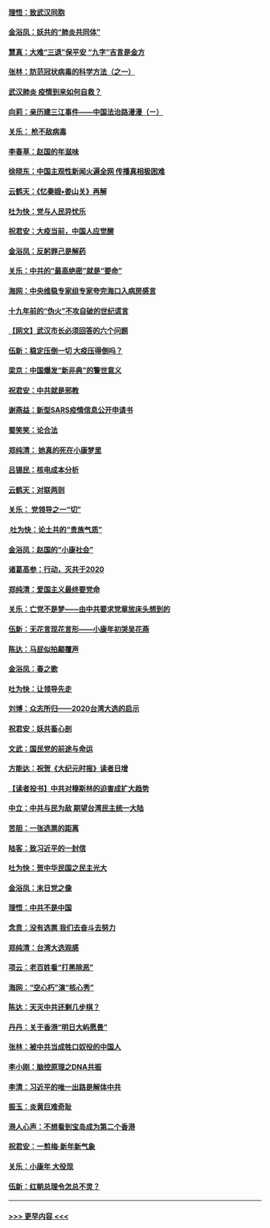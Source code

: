 #### [理悟：致武汉同胞](../pages/nsc993/n11831522.md?t=01301411) 
#### [金浴凤：妖共的“肺炎共同体”](../pages/nsc993/n11829448.md?t=01301411) 
#### [慧真：大难“三退”保平安 “九字”吉言是金方](../pages/nsc993/n11829501.md?t=01301411) 
#### [张林：防范冠状病毒的科学方法（之一）](../pages/nsc993/n11828618.md?t=01301411) 
#### [武汉肺炎 疫情到来如何自救？](../pages/nsc993/n11827632.md?t=01301411) 
#### [向莉：亲历建三江事件——中国法治路漫漫（ㄧ）](../pages/nsc993/n11827190.md?t=01301411) 
#### [关乐： 枪不敌病毒](../pages/nsc993/n11826746.md?t=01301411) 
#### [李春草：赵国的年滋味](../pages/nsc993/n11826321.md?t=01301411) 
#### [徐晓东：中国主观性新闻火遍全网 传播真相极困难](../pages/nsc993/n11826508.md?t=01301411) 
#### [云鹤天：《忆秦娥▪娄山关》再解](../pages/nsc993/n11824682.md?t=01301411) 
#### [吐为快：党与人民异忧乐](../pages/nsc993/n11824660.md?t=01301411) 
#### [祝君安：大疫当前，中国人应觉醒](../pages/nsc993/n11821946.md?t=01301411) 
#### [金浴凤：反躬罪己是解药](../pages/nsc993/n11820280.md?t=01301411) 
#### [关乐：中共的“最高绝密”就是“要命”](../pages/nsc993/n11816946.md?t=01301411) 
#### [海网：中央维稳专家组专家夸完海口入病房感言](../pages/nsc993/n11815138.md?t=01301411) 
#### [十九年前的“伪火”不攻自破的世纪谎言](../pages/nsc993/n11813238.md?t=01301411) 
#### [【网文】武汉市长必须回答的六个问题](../pages/nsc993/n11813848.md?t=01301411) 
#### [伍新：稳定压倒一切 大疫压得倒吗？](../pages/nsc993/n11812634.md?t=01301411) 
#### [梁京：中国爆发“新非典”的警世意义](../pages/nsc993/n11812554.md?t=01301411) 
#### [祝君安：中共就是邪教](../pages/nsc993/n11812431.md?t=01301411) 
#### [谢燕益：新型SARS疫情信息公开申请书](../pages/nsc993/n11808840.md?t=01301411) 
#### [蜀笑笑：论合法](../pages/nsc993/n11808064.md?t=01301411) 
#### [郑纯清： 她真的死在小康梦里](../pages/nsc993/n11806623.md?t=01301411) 
#### [吕锡民：核电成本分析](../pages/nsc993/n11806284.md?t=01301411) 
#### [云鹤天：对联两则](../pages/nsc993/n11805957.md?t=01301411) 
#### [关乐： 党领导之一“切”](../pages/nsc993/n11804505.md?t=01301411) 
#### [ 吐为快：论土共的“贵族气质”](../pages/nsc993/n11804490.md?t=01301411) 
#### [金浴凤：赵国的“小康社会”](../pages/nsc993/n11804452.md?t=01301411) 
#### [诸葛高参：行动，灭共于2020](../pages/nsc993/n11804120.md?t=01301411) 
#### [郑纯清：爱国主义最终要党命](../pages/nsc993/n11802197.md?t=01301411) 
#### [关乐：亡党不是梦——由中共要求党章放床头想到的](../pages/nsc993/n11802156.md?t=01301411) 
#### [伍新：无花言现花言形——小康年初哭吴花燕](../pages/nsc993/n11800044.md?t=01301411) 
#### [陈达：马屁似拍颠覆声](../pages/nsc993/n11800010.md?t=01301411) 
#### [金浴凤：春之歌](../pages/nsc993/n11797687.md?t=01301411) 
#### [吐为快：让领导先走](../pages/nsc993/n11797512.md?t=01301411) 
#### [刘博：众志所归——2020台湾大选的启示](../pages/nsc993/n11796878.md?t=01301411) 
#### [祝君安：妖共畜心剖](../pages/nsc993/n11794273.md?t=01301411) 
#### [文武：国民党的前途与命运](../pages/nsc993/n11794198.md?t=01301411) 
#### [方能达：祝贺《大纪元时报》读者日增](../pages/nsc993/n11793807.md?t=01301411) 
#### [【读者投书】中共对穆斯林的迫害成扩大趋势](../pages/nsc993/n11791371.md?t=01301411) 
#### [中立：中共与民为敌 期望台湾民主统一大陆](../pages/nsc993/n11790392.md?t=01301411) 
#### [苦胆：一张选票的距离](../pages/nsc993/n11788914.md?t=01301411) 
#### [陆客：致习近平的一封信](../pages/nsc993/n11788867.md?t=01301411) 
#### [吐为快：贺中华民国之民主光大](../pages/nsc993/n11788618.md?t=01301411) 
#### [金浴凤：末日党之像](../pages/nsc993/n11787475.md?t=01301411) 
#### [理悟：中共不是中国](../pages/nsc993/n11787463.md?t=01301411) 
#### [念贲：没有选票  我们去奋斗去努力](../pages/nsc993/n11787398.md?t=01301411) 
#### [郑纯清：台湾大选观感](../pages/nsc993/n11786210.md?t=01301411) 
#### [项云：老百姓看“打黑除恶”](../pages/nsc993/n11785398.md?t=01301411) 
#### [海网：“空心朽”演“核心秀”](../pages/nsc993/n11783874.md?t=01301411) 
#### [陈达：天灭中共还剩几步棋？](../pages/nsc993/n11783719.md?t=01301411) 
#### [丹丹：关于香港“明日大屿愿景”](../pages/nsc993/n11783273.md?t=01301411) 
#### [张林：被中共当成牲口奴役的中国人](../pages/nsc993/n11782397.md?t=01301411) 
#### [李小刚：脑控原理之DNA共振](../pages/nsc993/n11780962.md?t=01301411) 
#### [李清：习近平的唯一出路是解体中共](../pages/nsc993/n11780866.md?t=01301411) 
#### [振玉：炎黄巨难奇耻](../pages/nsc993/n11779632.md?t=01301411) 
#### [港人心声：不想看到宝岛成为第二个香港](../pages/nsc993/n11778817.md?t=01301411) 
#### [祝君安：一剪梅‧新年新气象](../pages/nsc993/n11776340.md?t=01301411) 
#### [关乐：小康年 大役现](../pages/nsc993/n11774213.md?t=01301411) 
#### [伍新：红朝总理令怎总不灵？](../pages/nsc993/n11770813.md?t=01301411) 

----
#### [ >>> 更早内容 <<< ](../indexes/nsc993-earlier.md)
